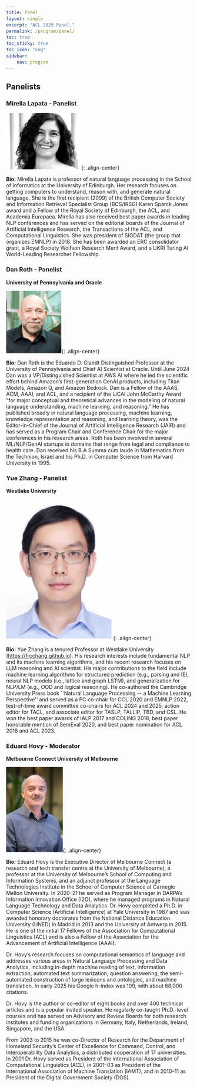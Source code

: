 ```yaml
---
title: Panel
layout: single
excerpt: "ACL 2025 Panel."
permalink: /program/panel/
toc: true
toc_sticky: true
toc_icon: "cog"
sidebar:
    nav: program
---
```


## Panelists

### Mirella Lapata - Panelist

![Mirella Lapata](assets/images/speaker/Mirella_Lapata.png){: .align-center}

**Bio:** Mirella Lapata is professor of natural language processing in the School of Informatics at the University of Edinburgh. Her research focuses on getting computers to understand, reason with, and generate natural language. She is the first recipient (2009) of the British Computer Society and Information Retrieval Specialist Group (BCS/IRSG) Karen Sparck Jones award and a Fellow of the Royal Society of Edinburgh, the ACL, and Academia Europaea.
Mirella has also received best paper awards in leading NLP conferences and has served on the editorial boards of the Journal of Artificial Intelligence Research, the Transactions of the ACL, and Computational Linguistics. She was president of SIGDAT (the group that organizes EMNLP) in 2018. She has been awarded an ERC consolidator grant, a Royal Society Wolfson Research Merit Award, and a UKRI Turing AI World-Leading Researcher Fellowship.

### Dan Roth - Panelist
**University of Pennsylvania and Oracle**

![Dan Roth](assets/images/speaker/Dan_Roth.png){: .align-center}

**Bio:** Dan Roth is the Eduardo D. Glandt Distinguished Professor at the University of Pennsylvania and Chief AI Scientist at Oracle. Until June 2024 Dan was a VP/Distinguished Scientist at AWS AI where he led the scientific effort behind Amazon’s first-generation GenAI products, including Titan Models, Amazon Q, and Amazon Bedrock.  Dan is a Fellow of the AAAS, ACM, AAAI, and ACL, and a recipient of the IJCAI John McCarthy Award “for major conceptual and theoretical advances in the modeling of natural language understanding, machine learning, and reasoning.” He has published broadly in natural language processing, machine learning, knowledge representation and reasoning, and learning theory, was the Editor-in-Chief of the Journal of Artificial Intelligence Research (JAIR) and has served as a Program Chair and Conference Chair for the major conferences in his research areas. Roth has been involved in several ML/NLP/GenAI startups in domains that range from legal and compliance to health care. Dan received his B.A Summa cum laude in Mathematics from the Technion, Israel and his Ph.D. in Computer Science from Harvard University in 1995.

### Yue Zhang - Panelist
**Westlake University**

![Dan Roth](assets/images/speaker/Yue_Zhang.jpg){: .align-center}

**Bio:** Yue Zhang is a tenured Professor at Westlake University (https://frcchang.github.io). His research interests include fundamental NLP and its machine learning algorithms, and his recent research focuses on LLM reasoning and AI scientist. His major contributions to the field include machine learning algorithms for structured prediction (e.g., parsing and IE), neural NLP models (i.e., lattice and graph LSTM), and generalization for NLP/LM (e.g., OOD and logical reasoning). He co-authored the Cambridge University Press book ``Natural Language Processing -- a Machine Learning Perspective'‘ and served as a PC co-chair for CCL 2020 and EMNLP 2022, test-of-time award committee co-chairs for ACL 2024 and 2025, action editor for TACL, and associate editor for TASLP, TALLIP, TBD, and CSL. He won the best paper awards of IALP 2017 and COLING 2018, best paper honorable mention of SemEval 2020, and best paper nomination for ACL 2018 and ACL 2023.

### Eduard Hovy - Moderator
**Melbourne Connect University of Melbourne**

![Eduard Hovy](assets/images/speaker/Eduard_Hovy.png){: .align-center}

**Bio:** Eduard Hovy is the Executive Director of Melbourne Connect (a research and tech transfer centre at the University of Melbourne), a professor at the University of Melbourne’s School of Computing and Information Systems, and an adjunct professor at the Language Technologies Institute in the School of Computer Science at Carnegie Mellon University.  In 2020–21 he served as Program Manager in DARPA’s Information Innovation Office (I2O), where he managed programs in Natural Language Technology and Data Analytics.  Dr. Hovy completed a Ph.D. in Computer Science (Artificial Intelligence) at Yale University in 1987 and was awarded honorary doctorates from the National Distance Education University (UNED) in Madrid in 2013 and the University of Antwerp in 2015.  He is one of the initial 17 Fellows of the Association for Computational Linguistics (ACL) and is also a Fellow of the Association for the Advancement of Artificial Intelligence (AAAI).  
 
Dr. Hovy’s research focuses on computational semantics of language and addresses various areas in Natural Language Processing and Data Analytics, including in-depth machine reading of text, information extraction, automated text summarization, question answering, the semi-automated construction of large lexicons and ontologies, and machine translation.  In early 2025 his Google h-index was 109, with about 68,000 citations. 
 
Dr. Hovy is the author or co-editor of eight books and over 400 technical articles and is a popular invited speaker.  He regularly co-taught Ph.D.-level courses and has served on Advisory and Review Boards for both research institutes and funding organizations in Germany, Italy, Netherlands, Ireland, Singapore, and the USA. 
 
From 2003 to 2015 he was co-Director of Research for the Department of Homeland Security’s Center of Excellence for Command, Control, and Interoperability Data Analytics, a distributed cooperation of 17 universities.  In 2001 Dr. Hovy served as President of the international Association of Computational Linguistics (ACL), in 2001–03 as President of the International Association of Machine Translation (IAMT), and in 2010–11 as President of the Digital Government Society (DGS). 
